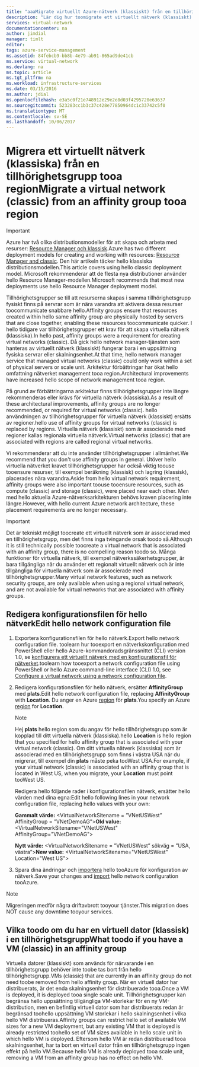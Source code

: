 ```yaml
---
title: "aaaMigrate virtuellt Azure-nätverk (klassiskt) från en tillhörighetsgrupp tooa region | Microsoft Docs"
description: "Lär dig hur toomigrate ett virtuellt nätverk (klassiskt) från en tillhörighet gruppera tooa region."
services: virtual-network
documentationcenter: na
author: jimdial
manager: timlt
editor: 
tags: azure-service-management
ms.assetid: 84febcb9-bb8b-4e79-ab91-865ad9de41cb
ms.service: virtual-network
ms.devlang: na
ms.topic: article
ms.tgt_pltfrm: na
ms.workload: infrastructure-services
ms.date: 03/15/2016
ms.author: jdial
ms.openlocfilehash: e3a5c0f21e748912e29e2e8d03f4295720e63637
ms.sourcegitcommit: 523283cc1b3c37c428e77850964dc1c33742c5f0
ms.translationtype: MT
ms.contentlocale: sv-SE
ms.lasthandoff: 10/06/2017
---
```

# <a name="migrate-a-virtual-network-classic-from-an-affinity-group-tooa-region"></a><span data-ttu-id="2a142-103">Migrera ett virtuellt nätverk (klassiska) från en tillhörighetsgrupp tooa region</span><span class="sxs-lookup"><span data-stu-id="2a142-103">Migrate a virtual network (classic) from an affinity group tooa region</span></span>

> [!IMPORTANT]
> <span data-ttu-id="2a142-104">Azure har två olika distributionsmodeller för att skapa och arbeta med resurser: [Resource Manager och klassisk](../resource-manager-deployment-model.md?toc=%2fazure%2fvirtual-network%2ftoc.json).</span><span class="sxs-lookup"><span data-stu-id="2a142-104">Azure has two different deployment models for creating and working with resources: [Resource Manager and classic](../resource-manager-deployment-model.md?toc=%2fazure%2fvirtual-network%2ftoc.json).</span></span> <span data-ttu-id="2a142-105">Den här artikeln täcker hello klassiska distributionsmodellen.</span><span class="sxs-lookup"><span data-stu-id="2a142-105">This article covers using hello classic deployment model.</span></span> <span data-ttu-id="2a142-106">Microsoft rekommenderar att de flesta nya distributioner använder hello Resource Manager-modellen.</span><span class="sxs-lookup"><span data-stu-id="2a142-106">Microsoft recommends that most new deployments use hello Resource Manager deployment model.</span></span>

<span data-ttu-id="2a142-107">Tillhörighetsgrupper se till att resurserna skapas i samma tillhörighetsgrupp fysiskt finns på servrar som är nära varandra att aktivera dessa resurser toocommunicate snabbare hello.</span><span class="sxs-lookup"><span data-stu-id="2a142-107">Affinity groups ensure that resources created within hello same affinity group are physically hosted by servers that are close together, enabling these resources toocommunicate quicker.</span></span> <span data-ttu-id="2a142-108">I hello tidigare var tillhörighetsgrupper ett krav för att skapa virtuella nätverk (klassiska).</span><span class="sxs-lookup"><span data-stu-id="2a142-108">In hello past, affinity groups were a requirement for creating virtual networks (classic).</span></span> <span data-ttu-id="2a142-109">Då gick hello network manager-tjänsten som hanteras av virtuellt nätverk (klassiskt) fungerar bara i en uppsättning fysiska servrar eller skalningsenhet.</span><span class="sxs-lookup"><span data-stu-id="2a142-109">At that time, hello network manager service that managed virtual networks (classic) could only work within a set of physical servers or scale unit.</span></span> <span data-ttu-id="2a142-110">Arkitektur förbättringar har ökat hello omfattning nätverket management tooa region.</span><span class="sxs-lookup"><span data-stu-id="2a142-110">Architectural improvements have increased hello scope of network management tooa region.</span></span>

<span data-ttu-id="2a142-111">På grund av förbättringarna arkitektur finns tillhörighetsgrupper inte längre rekommenderas eller krävs för virtuella nätverk (klassiska).</span><span class="sxs-lookup"><span data-stu-id="2a142-111">As a result of these architectural improvements, affinity groups are no longer recommended, or required for virtual networks (classic).</span></span> <span data-ttu-id="2a142-112">hello användningen av tillhörighetsgrupper för virtuella nätverk (klassiskt) ersätts av regioner.</span><span class="sxs-lookup"><span data-stu-id="2a142-112">hello use of affinity groups for virtual networks (classic) is replaced by regions.</span></span> <span data-ttu-id="2a142-113">Virtuella nätverk (klassiskt) som är associerade med regioner kallas regionala virtuella nätverk.</span><span class="sxs-lookup"><span data-stu-id="2a142-113">Virtual networks (classic) that are associated with regions are called regional virtual networks.</span></span>

<span data-ttu-id="2a142-114">Vi rekommenderar att du inte använder tillhörighetsgrupper i allmänhet.</span><span class="sxs-lookup"><span data-stu-id="2a142-114">We recommend that you don't use affinity groups in general.</span></span> <span data-ttu-id="2a142-115">Utöver hello virtuella nätverket kravet tillhörighetsgrupper har också viktig toouse tooensure resurser, till exempel beräkning (klassisk) och lagring (klassisk), placerades nära varandra.</span><span class="sxs-lookup"><span data-stu-id="2a142-115">Aside from hello virtual network requirement, affinity groups were also important toouse tooensure resources, such as compute (classic) and storage (classic), were placed near each other.</span></span> <span data-ttu-id="2a142-116">Men med hello aktuella Azure-nätverksarkitekturen behövs kraven placering inte längre.</span><span class="sxs-lookup"><span data-stu-id="2a142-116">However, with hello current Azure network architecture, these placement requirements are no longer necessary.</span></span>

> [!IMPORTANT]
> <span data-ttu-id="2a142-117">Det är tekniskt möjligt toocreate ett virtuellt nätverk som är associerad med en tillhörighetsgrupp, men det finns inga tvingande orsak toodo så.</span><span class="sxs-lookup"><span data-stu-id="2a142-117">Although it is still technically possible toocreate a virtual network that is associated with an affinity group, there is no compelling reason toodo so.</span></span> <span data-ttu-id="2a142-118">Många funktioner för virtuella nätverk, till exempel nätverkssäkerhetsgrupper, är bara tillgängliga när du använder ett regionalt virtuellt nätverk och är inte tillgängliga för virtuella nätverk som är associerade med tillhörighetsgrupper.</span><span class="sxs-lookup"><span data-stu-id="2a142-118">Many virtual network features, such as network security groups, are only available when using a regional virtual network, and are not available for virtual networks that are associated with affinity groups.</span></span>
> 
> 

## <a name="edit-hello-network-configuration-file"></a><span data-ttu-id="2a142-119">Redigera konfigurationsfilen för hello nätverk</span><span class="sxs-lookup"><span data-stu-id="2a142-119">Edit hello network configuration file</span></span>

1. <span data-ttu-id="2a142-120">Exportera konfigurationsfilen för hello nätverk.</span><span class="sxs-lookup"><span data-stu-id="2a142-120">Export hello network configuration file.</span></span> <span data-ttu-id="2a142-121">toolearn hur tooexport en nätverkskonfiguration med PowerShell eller hello Azure-kommandoradsgränssnittet (CLI) version 1.0, se [konfigurera ett virtuellt nätverk med en konfigurationsfil för nätverket](virtual-networks-using-network-configuration-file.md#export).</span><span class="sxs-lookup"><span data-stu-id="2a142-121">toolearn how tooexport a network configuration file using PowerShell or hello Azure command-line interface (CLI) 1.0, see [Configure a virtual network using a network configuration file](virtual-networks-using-network-configuration-file.md#export).</span></span>
2. <span data-ttu-id="2a142-122">Redigera konfigurationsfilen för hello nätverk, ersätter **AffinityGroup** med **plats**.</span><span class="sxs-lookup"><span data-stu-id="2a142-122">Edit hello network configuration file, replacing **AffinityGroup** with **Location**.</span></span> <span data-ttu-id="2a142-123">Du anger en Azure [region](https://azure.microsoft.com/regions) för **plats**.</span><span class="sxs-lookup"><span data-stu-id="2a142-123">You specify an Azure [region](https://azure.microsoft.com/regions) for **Location**.</span></span>
   
   > [!NOTE]
   > <span data-ttu-id="2a142-124">Hej **plats** hello region som du angav för hello tillhörighetsgrupp som är kopplad till ditt virtuella nätverk (klassiska).</span><span class="sxs-lookup"><span data-stu-id="2a142-124">hello **Location** is hello region that you specified for hello affinity group that is associated with your virtual network (classic).</span></span> <span data-ttu-id="2a142-125">Om ditt virtuella nätverk (klassiska) som är associerad med en tillhörighetsgrupp som finns i västra USA när du migrerar, till exempel din **plats** måste peka tooWest USA.</span><span class="sxs-lookup"><span data-stu-id="2a142-125">For example, if your virtual network (classic) is associated with an affinity group that is located in West US, when you migrate, your **Location** must point tooWest US.</span></span> 
   > 
   > 
   
    <span data-ttu-id="2a142-126">Redigera hello följande rader i konfigurationsfilen nätverk, ersätter hello värden med dina egna:</span><span class="sxs-lookup"><span data-stu-id="2a142-126">Edit hello following lines in your network configuration file, replacing hello values with your own:</span></span> 
   
    <span data-ttu-id="2a142-127">**Gammalt värde:** \<VirtualNetworkSitename = ”VNetUSWest” AffinityGroup = ”VNetDemoAG”\></span><span class="sxs-lookup"><span data-stu-id="2a142-127">**Old value:** \<VirtualNetworkSitename="VNetUSWest" AffinityGroup="VNetDemoAG"\></span></span> 
   
    <span data-ttu-id="2a142-128">**Nytt värde:** \<VirtualNetworkSitename = ”VNetUSWest” sökväg = ”USA, västra”\></span><span class="sxs-lookup"><span data-stu-id="2a142-128">**New value:** \<VirtualNetworkSitename="VNetUSWest" Location="West US"\></span></span>
3. <span data-ttu-id="2a142-129">Spara dina ändringar och [importera](virtual-networks-using-network-configuration-file.md#import) hello tooAzure för konfiguration av nätverk.</span><span class="sxs-lookup"><span data-stu-id="2a142-129">Save your changes and [import](virtual-networks-using-network-configuration-file.md#import) hello network configuration tooAzure.</span></span>

> [!NOTE]
> <span data-ttu-id="2a142-130">Migreringen medför några driftavbrott tooyour tjänster.</span><span class="sxs-lookup"><span data-stu-id="2a142-130">This migration does NOT cause any downtime tooyour services.</span></span>
> 
> 

## <a name="what-toodo-if-you-have-a-vm-classic-in-an-affinity-group"></a><span data-ttu-id="2a142-131">Vilka toodo om du har en virtuell dator (klassisk) i en tillhörighetsgrupp</span><span class="sxs-lookup"><span data-stu-id="2a142-131">What toodo if you have a VM (classic) in an affinity group</span></span>
<span data-ttu-id="2a142-132">Virtuella datorer (klassiskt) som används för närvarande i en tillhörighetsgrupp behöver inte toobe tas bort från hello tillhörighetsgrupp.</span><span class="sxs-lookup"><span data-stu-id="2a142-132">VMs (classic) that are currently in an affinity group do not need toobe removed from hello affinity group.</span></span> <span data-ttu-id="2a142-133">När en virtuell dator har distribuerats, är det enda skalningsenhet för distribuerade tooa.</span><span class="sxs-lookup"><span data-stu-id="2a142-133">Once a VM is deployed, it is deployed tooa single scale unit.</span></span> <span data-ttu-id="2a142-134">Tillhörighetsgrupper kan begränsa hello uppsättning tillgängliga VM-storlekar för en ny VM-distribution, men en befintlig virtuell dator som har distribuerats redan är begränsad toohello uppsättning VM storlekar i hello skalningsenhet i vilka hello VM distribueras.</span><span class="sxs-lookup"><span data-stu-id="2a142-134">Affinity groups can restrict hello set of available VM sizes for a new VM deployment, but any existing VM that is deployed is already restricted toohello set of VM sizes available in hello scale unit in which hello VM is deployed.</span></span> <span data-ttu-id="2a142-135">Eftersom hello VM är redan distribuerad tooa skalningsenhet, har ta bort en virtuell dator från en tillhörighetsgrupp ingen effekt på hello VM.</span><span class="sxs-lookup"><span data-stu-id="2a142-135">Because hello VM is already deployed tooa scale unit, removing a VM from an affinity group has no effect on hello VM.</span></span>
